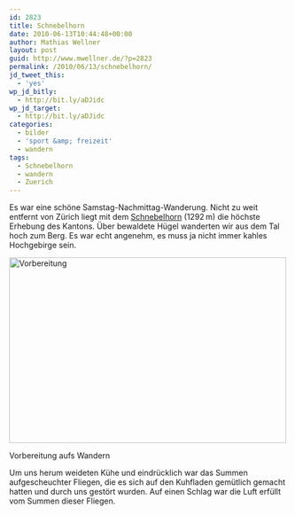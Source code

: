 ```yaml
---
id: 2823
title: Schnebelhorn
date: 2010-06-13T10:44:48+00:00
author: Mathias Wellner
layout: post
guid: http://www.mwellner.de/?p=2823
permalink: /2010/06/13/schnebelhorn/
jd_tweet_this:
  - 'yes'
wp_jd_bitly:
  - http://bit.ly/aDJidc
wp_jd_target:
  - http://bit.ly/aDJidc
categories:
  - bilder
  - 'sport &amp; freizeit'
  - wandern
tags:
  - Schnebelhorn
  - wandern
  - Zuerich
---
```

Es war eine schöne Samstag-Nachmittag-Wanderung. Nicht zu weit entfernt von Zürich liegt mit dem [Schnebelhorn](http://de.wikipedia.org/wiki/Schnebelhorn) (1292&thinsp;m) die höchste Erhebung des Kantons. Über bewaldete Hügel wanderten wir aus dem Tal hoch zum Berg. Es war echt angenehm, es muss ja nicht immer kahles Hochgebirge sein. 

<div style="width: 510px" class="wp-caption aligncenter">
  <a href="http://www.flickr.com/photos/mwellner/4695067111/" title="Vorbereitung by mwellner, on Flickr"><img src="http://farm2.static.flickr.com/1296/4695067111_c0b50f7fba.jpg" width="500" height="335" alt="Vorbereitung" /></a>
  
  <p class="wp-caption-text">
    Vorbereitung aufs Wandern<br />
  </p>
</div>

Um uns herum weideten Kühe und eindrücklich war das Summen aufgescheuchter Fliegen, die es sich auf den Kuhfladen gemütlich gemacht hatten und durch uns gestört wurden. Auf einen Schlag war die Luft erfüllt vom Summen dieser Fliegen.